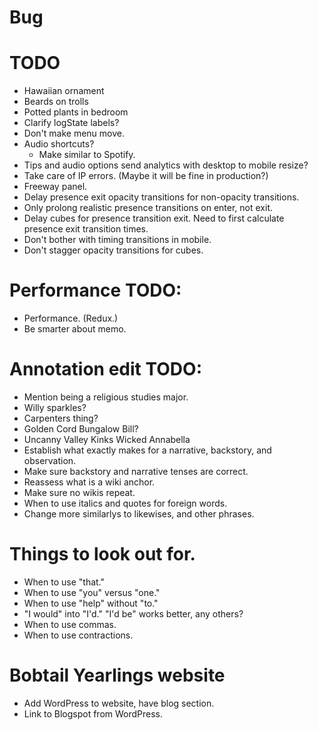 # Bug

# TODO
* Hawaiian ornament
* Beards on trolls
* Potted plants in bedroom
* Clarify logState labels?
* Don't make menu move.
* Audio shortcuts?
    * Make similar to Spotify.
* Tips and audio options send analytics with desktop to mobile resize?
* Take care of IP errors. (Maybe it will be fine in production?)
* Freeway panel.
* Delay presence exit opacity transitions for non-opacity transitions.
* Only prolong realistic presence transitions on enter, not exit.
* Delay cubes for presence transition exit. Need to first calculate presence exit transition times.
* Don't bother with timing transitions in mobile.
* Don't stagger opacity transitions for cubes.

# Performance TODO:
* Performance. (Redux.)
* Be smarter about memo.

# Annotation edit TODO:
* Mention being a religious studies major.
* Willy sparkles?
* Carpenters thing?
* Golden Cord Bungalow Bill?
* Uncanny Valley Kinks Wicked Annabella
* Establish what exactly makes for a narrative, backstory, and observation.
* Make sure backstory and narrative tenses are correct.
* Reassess what is a wiki anchor.
* Make sure no wikis repeat.
* When to use italics and quotes for foreign words.
* Change more similarlys to likewises, and other phrases.

# Things to look out for.
* When to use "that."
* When to use "you" versus "one."
* When to use "help" without "to."
* "I would" into "I'd." "I'd be" works better, any others?
* When to use commas.
* When to use contractions.

# Bobtail Yearlings website
* Add WordPress to website, have blog section.
* Link to Blogspot from WordPress.
